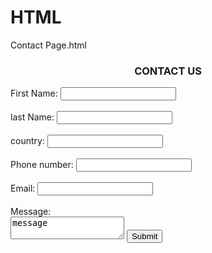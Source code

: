 # HTML
Contact Page.html

<html>
    <head>
        <title>Contact us</title>
    </head>
    <style>
        h3{
                text-align:center;
          }
    </style>
    <body>
        <form action="/">
            <h3>CONTACT US</h3>
             First Name:
            <input type="text" name="full name" size="20" border="none"><br><br>
            last Name:
            <input type="text" name="last name" size="20" border="none"><br><br>
            country:
            <input type="text" name="country" border="none"><br><br>
            <label>Phone number:</label>
            <input type="tel" name="personal" id="personal" pattern="[0-9]{10}" title="Ten digit mobile number" border="none"><br><br>
            <label>Email:</label>
            <input type="text" name="email" border="none"><br><br>
            Message:
            <div>
            <textarea>message</textarea>
            <input type="submit"><br><br>
        </form>
    </body>
</html>
